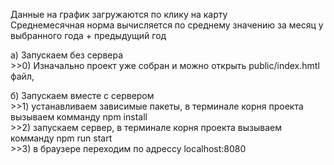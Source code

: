 Данные на график загружаются по клику на карту<br />
Среднемесячная норма вычисляется по среднему значению за месяц у выбранного года + предыдущий год <br /> 

а) Запускаем без сервера<br />
    >>0) Изначально проект уже собран и можно открыть public/index.hmtl файл, <br />

б) Запускаем вместе с сервером<br />
    >>1) устанавливаем зависимые пакеты, в терминале корня проекта вызываем комманду npm install<br />
    >>2) запускаем сервер, в терминале корня проекта вызываем комманду npm run start<br />
    >>3) в браузере переходим по адрессу localhost:8080<br />
